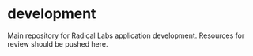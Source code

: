 # development
Main repository for Radical Labs application development. Resources for review should be pushed here.
